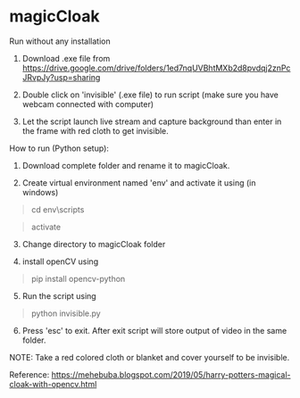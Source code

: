 # magicCloak

Run without any installation

1. Download .exe file from https://drive.google.com/drive/folders/1ed7nqUVBhtMXb2d8pvdqj2znPcJRvpJy?usp=sharing

2. Double click on 'invisible' (.exe file) to run script (make sure you have webcam connected with computer)

3. Let the script launch live stream and capture background than enter in the frame with red cloth to get invisible.

How to run (Python setup):

1. Download complete folder and rename it to magicCloak.

2. Create virtual environment named 'env' and activate it using (in windows)

>cd env\scripts

>activate

3. Change directory to magicCloak folder

4. install openCV using

>pip install opencv-python

5. Run the script using

>python invisible.py

6. Press 'esc' to exit. After exit script will store output of video in the same folder.

NOTE: Take a red colored cloth or blanket and cover yourself to be invisible.

Reference: https://mehebuba.blogspot.com/2019/05/harry-potters-magical-cloak-with-opencv.html
